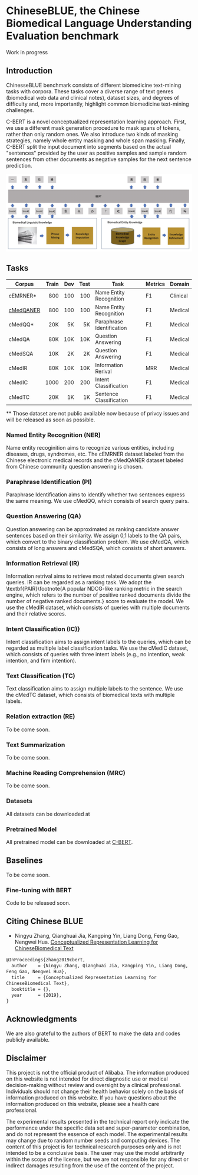 # ChineseBLUE, the Chinese Biomedical Language Understanding Evaluation benchmark
 
Work in progress

## Introduction

ChinesseBLUE benchmark consists of  different biomedicine text-mining tasks with  corpora.
These tasks cover a diverse range of text genres (biomedical web data and clinical notes), dataset sizes, and degrees of difficulty and, more importantly, highlight common biomedicine text-mining challenges.

C-BERT is a novel conceptualized representation learning approach. First, we use a different mask generation procedure to mask spans of tokens, rather than only random ones. We also introduce two kinds of masking strategies, namely whole entity masking and whole span masking.  Finally, C-BERT split the input document into segments based on the actual "sentences" provided by the user as positive samples and sample random sentences from other documents as negative samples for the next sentence prediction.  

![c-bert model](figs/c_bert_model.jpg)


## Tasks

| Corpus          | Train |  Dev | Test | Task                    | Metrics             | Domain     |
|-----------------|------:|-----:|-----:|-------------------------|---------------------|------------|
| cEMRNER*        |  800  |  100  | 100  | Name Entity Recognition    | F1             | Clinical   |
| [cMedQANER](data/cMedQANER/cMedQANER.tar.gz)          |  800  | 100   | 100  | Name Entity Recognition    | F1             | Medical   |
| cMedQQ*        | 20K   | 5K   | 5K  | Paraphrase Identification   | F1             | Medical   |
| cMedQA        |  80K  |  10K  |10K   | Question Answering    | F1             | Medical   |
| cMedSQA       | 10K   | 2K   | 2K  | Question Answering    | F1             |Medical    |
| cMedIR       |  80K  |  10K  | 10K  | Information Rerival    |     MRR       |Medical    |
| cMedIC       |  1000  |  200  | 200  |  Intent Classification   |        F1      | Medical   |
| cMedTC       | 20K   | 1K   | 1K  |  Sentence Classification   |       F1       | Medical   |

** Those dataset are not public available now because of privcy issues and will be released as soon as possible. 

 
### Named Entity Recognition (NER) 

Name entity recoginition aims to recognize various entities, including diseases, drugs, syndromes, etc.   The cEMRNER dataset labeled from the Chinese electronic medical records and the cMedQANER dataset labeled from Chinese community question answering is chosen.

### Paraphrase Identification (PI)

Paraphrase Identification aims to identify whether two sentences express the same meaning. We use cMedQQ, which consists of search query pairs. 
 
### Question Answering (QA)

Question answering   can be approximated as ranking candidate answer sentences based on their similarity. We assign 0,1 labels to the QA pairs, which convert to the binary classification problem. We use cMedQA, which consists of long answers and cMedSQA, which consists of short answers. 

### Information  Retrieval (IR)

Information retrival  aims to retrieve most related documents given search queries. IR can be regarded as a ranking task. We adopt the \textbf{PAIR}\footnote{A popular NDCG-like ranking metric in the search engine, which refers to the number of positive ranked documents divide the number of negative ranked documents.} score to evaluate the model.  We use the cMedIR dataset,  which consists of queries with multiple documents and their relative scores. 

### Intent Classification (IC)}

Intent classification aims to assign intent labels to the queries, which can be regarded as multiple label classification tasks. We use the cMedIC dataset, which consists of queries with three intent labels (e.g., no intention, weak intention, and firm intention).

### Text Classification (TC)

Text classification aims to assign multiple labels to the sentence. We use the cMedTC dataset, which consists of biomedical texts with multiple labels.

### Relation extraction (RE)
To be come soon. 

### Text  Summarization 
To be come soon. 

### Machine Reading Comprehension (MRC)
To be come soon. 

### Datasets

All datasets can be downloaded at []()

### Pretrained Model

All pretrained model can be downloaded at [C-BERT](). 

## Baselines

To be come soon. 

### Fine-tuning with BERT

Code to be released soon. 

## Citing Chinese BLUE

*  Ningyu Zhang, Qianghuai Jia, Kangping Yin, Liang Dong, Feng Gao, Nengwei Hua. [Conceptualized Representation Learning for ChineseBiomedical Text]()

```
@InProceedings{zhang2019cbert,
  author    = {Ningyu Zhang, Qianghuai Jia, Kangping Yin, Liang Dong, Feng Gao, Nengwei Hua},
  title     = {Conceptualized Representation Learning for ChineseBiomedical Text},
  booktitle = {},
  year      = {2019},
}
```

## Acknowledgments

We are also grateful to the authors of BERT to make the data and codes publicly available. 

## Disclaimer
This project is not the official product of Alibaba. The information produced on this website is not intended for direct diagnostic use or medical decision-making without review and oversight by a clinical professional. Individuals should not change their health behavior solely on the basis of information produced on this website.   If you have questions about the information produced on this website, please see a health care professional. 

The experimental results presented in the technical report only indicate the performance under the specific data set and super-parameter combination, and do not represent the essence of each model. The experimental results may change due to random number seeds and computing devices. The content of this project is for technical research purposes only and is not intended to be a conclusive basis. The user may use the model arbitrarily within the scope of the license, but we are not responsible for any direct or indirect damages resulting from the use of the content of the project.
